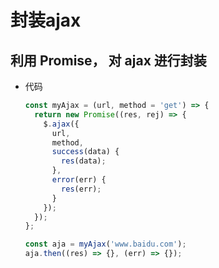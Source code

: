 # &#x20;封装ajax

## 利用 Promise， 对 ajax 进行封装

  - 代码

    ```javascript
    const myAjax = (url, method = 'get') => {
      return new Promise((res, rej) => {
        $.ajax({
          url,
          method,
          success(data) {
            res(data);
          },
          error(err) {
            res(err);
          }
        });
      });
    };

    const aja = myAjax('www.baidu.com');
    aja.then((res) => {}, (err) => {});
    ```
